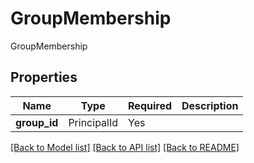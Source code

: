 # GroupMembership

GroupMembership

## Properties
| Name | Type | Required | Description |
| ------------ | ------------- | ------------- | ------------- |
**group_id** | PrincipalId | Yes |  |


[[Back to Model list]](../../../README.md#models-v2-link) [[Back to API list]](../../../README.md#apis-v2-link) [[Back to README]](../../../README.md)
